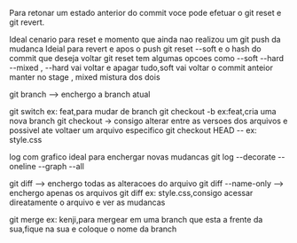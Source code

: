 
Para retonar um estado anterior do commit voce pode efetuar o git reset e git revert.


Ideal cenario para  reset e momento que ainda nao realizou um git push da mudanca
Ideial para revert e apos o push 
git reset --soft e o hash do commit que deseja voltar 
git reset tem algumas opcoes como --soft --hard --mixed ,  --hard vai voltar e apagar tudo,soft vai voltar o commit anteior  manter  no stage , mixed mistura dos dois


git branch --> enchergo a branch atual

git switch <nome da branch> ex: feat,para mudar de branch
git checkout -b <none branch> ex:feat,cria uma nova branch
git checkout -> consigo alterar entre as versoes dos arquivos e possivel ate voltaer um arquivo especifico
git checkout HEAD -- <nome do arquivo> ex: style.css


log com grafico ideal para enchergar novas mudancas 
git log --decorate --oneline --graph --all


git diff --> enchergo todas as alteracoes do arquivo
git diff --name-only --> enchergo apenas os arquivos
git diff <nome do arquivo> ex: style.css,consigo acessar direatamente o arquivo e ver as mudancas

git merge <branch que esta a frente> ex: kenji,para mergear em uma branch que esta a frente da sua,fique na sua e coloque o nome da branch

